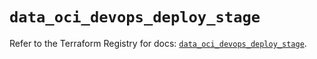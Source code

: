 # `data_oci_devops_deploy_stage`

Refer to the Terraform Registry for docs: [`data_oci_devops_deploy_stage`](https://registry.terraform.io/providers/oracle/oci/6.18.0/docs/data-sources/devops_deploy_stage).
